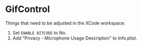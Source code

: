 # GifControl

Things that need to be adjusted in the XCode workspace:
1. Set `ENABLE BITCODE` to No.
2. Add "Privacy - Microphone Usage Description" to Info.plist.
